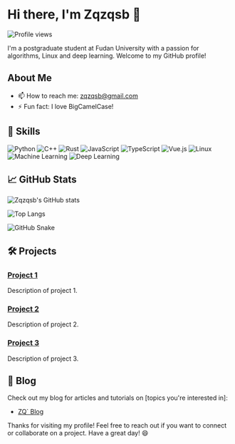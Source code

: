 # Hi there, I'm Zqzqsb 👋

![Profile views](https://gpvc.arturio.dev/Zqzqsb)

I'm a postgraduate student at Fudan University with a passion for algorithms, Linux and deep learning. Welcome to my GitHub profile!

## About Me

- 📫 How to reach me: [zqzqsb@gmail.com](mailto:zqzqsb@gmail.com)
- ⚡ Fun fact: I love BigCamelCase!

## 🚀 Skills

![Python](https://img.shields.io/badge/Python-3776AB?style=for-the-badge&logo=python&logoColor=white)
![C++](https://img.shields.io/badge/C++-00599C?style=for-the-badge&logo=cplusplus&logoColor=white)
![Rust](https://img.shields.io/badge/Rust-000000?style=for-the-badge&logo=rust&logoColor=white)
![JavaScript](https://img.shields.io/badge/JavaScript-F7DF1E?style=for-the-badge&logo=javascript&logoColor=black)
![TypeScript](https://img.shields.io/badge/TypeScript-3178C6?style=for-the-badge&logo=typescript&logoColor=white)
![Vue.js](https://img.shields.io/badge/Vue.js-4FC08D?style=for-the-badge&logo=vue-dot-js&logoColor=white)
![Linux](https://img.shields.io/badge/Linux-FCC624?style=for-the-badge&logo=linux&logoColor=black)
![Machine Learning](https://img.shields.io/badge/Machine_Learning-0078D4?style=for-the-badge&logo=machine-learning&logoColor=white)
![Deep Learning](https://img.shields.io/badge/Deep_Learning-FF6F00?style=for-the-badge&logo=deep-learning&logoColor=white)

## 📈 GitHub Stats

![Zqzqsb's GitHub stats](https://github-readme-stats.vercel.app/api?username=Zqzqsb&show_icons=true&theme=radical)

![Top Langs](https://github-readme-stats.vercel.app/api/top-langs/?username=Zqzqsb&layout=compact&theme=radical)

![GitHub Snake](https://github.com/Zqzqsb/Zqzqsb/blob/output/github-contribution-grid-snake.svg)

## 🛠️ Projects

### [Project 1](https://github.com/Zqzqsb/project-1)
Description of project 1.

### [Project 2](https://github.com/Zqzqsb/project-2)
Description of project 2.

### [Project 3](https://github.com/Zqzqsb/project-3)
Description of project 3.


## 📝 Blog

Check out my blog for articles and tutorials on [topics you're interested in]:

- [ZQ` Blog](https://blog.zqzqsb.cn)

Thanks for visiting my profile! Feel free to reach out if you want to connect or collaborate on a project. Have a great day! 😄


